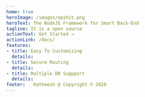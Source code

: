 ```yaml
---
home: true
heroImage: /images/opshit.png
heroText: The NodeJS Framework for Smart Back-End
tagline: It is a open source
actionText: Get Started →
actionLink: /docs/
features:
- title: Easy To Customizing
  details:
- title: Secure Routing
  details: 
- title: Multiple DB Suppport
  details: 
footer:   Katheesh @ Copyright © 2020
---
```


